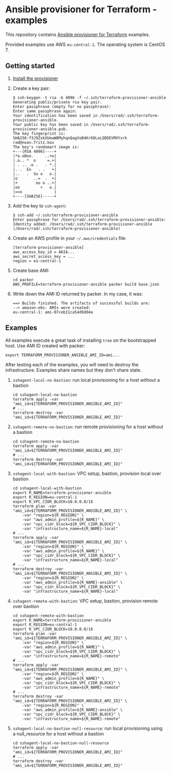 # Ansible provisioner for Terraform - examples

This repository contains [Ansible provisioner for Terraform](https://github.com/alexkreidler/terraform-provisioner-ansible) examples.

Provided examples use AWS `eu-central-1`. The operating system is CentOS 7.

## Getting started

1. [Install the provisioner](https://github.com/alexkreidler/terraform-provisioner-ansible#installation)
2. Create a key pair:
    
    ```
    $ ssh-keygen -t rsa -b 4096 -f ~/.ssh/terraform-provisioner-ansible
    Generating public/private rsa key pair.
    Enter passphrase (empty for no passphrase):
    Enter same passphrase again:
    Your identification has been saved in /Users/rad/.ssh/terraform-provisioner-ansible.
    Your public key has been saved in /Users/rad/.ssh/terraform-provisioner-ansible.pub.
    The key fingerprint is:
    SHA256:f3J9ZxkXUewW8MyhqnQagVoB4Kr68LoLQDDEVMXYxrk rad@noan.fritz.box
    The key's randomart image is:
    +---[RSA 4096]----+
    |*o.oBoo.     ..+o|
    |.o.. *  o     =.+|
    | . .. .o .   . *.|
    |. .  Eo   . .   +|
    |..   .  So o   o.|
    |o       ..=  .  +|
    |+        oo o ..+|
    |oo         +   o.|
    |==o              |
    +----[SHA256]-----+
    ```
    
3. Add the key to `ssh-agent`:
    
    ```
    $ ssh-add ~/.ssh/terraform-provisioner-ansible
    Enter passphrase for /Users/rad/.ssh/terraform-provisioner-ansible:
    Identity added: /Users/rad/.ssh/terraform-provisioner-ansible (/Users/rad/.ssh/terraform-provisioner-ansible)
    ```

4. Create an AWS profile in your `~/.aws/credentials` file:

    ```
    [terraform-provisioner-ansible]
    aws_access_key_id = AKIA...
    aws_secret_access_key = ...
    region = eu-central-1
    ```

5. Create base AMI:

    ```
    cd packer
    AWS_PROFILE=terraform-provisioner-ansible packer build base.json
    ```

6. Write down the AMI ID returned by packer. In my case, it was:

    ```
    ==> Builds finished. The artifacts of successful builds are:
    --> amazon-ebs: AMIs were created:
    eu-central-1: ami-07ceb11ca54d9d04a
    ```

## Examples

All examples execute a great task of installing `tree` on the bootstrapped host. Use AMI ID created with packer:

    export TERRAFORM_PROVISIONER_ANSIBLE_AMI_ID=ami...

After testing each of the examples, you will need to destroy the infrastructure. Examples share names but they don't share state.

1. `sshagent-local-no-bastion`: run local provisioning for a host without a bastion
    
    ```
    cd sshagent-local-no-bastion
    terraform apply -var "ami_id=${TERRAFORM_PROVISIONER_ANSIBLE_AMI_ID}"
    # ...
    terraform destroy -var "ami_id=${TERRAFORM_PROVISIONER_ANSIBLE_AMI_ID}"
    ```

2. `sshagent-remote-no-bastion`: run remote provisioning for a host without a bastion

    ```
    cd sshagent-remote-no-bastion
    terraform apply -var "ami_id=${TERRAFORM_PROVISIONER_ANSIBLE_AMI_ID}"
    # ...
    terraform destroy -var "ami_id=${TERRAFORM_PROVISIONER_ANSIBLE_AMI_ID}"
    ```

3. `sshagent-local-with-bastion`: VPC setup, bastion, provision local over bastion
    
    ```
    cd sshagent-local-with-bastion
    export R_NAME=terraform-provisioner-ansible
    export R_REGION=eu-central-1
    export R_VPC_CIDR_BLOCK=10.0.0.0/16
    terraform plan -var "ami_id=${TERRAFORM_PROVISIONER_ANSIBLE_AMI_ID}" \
        -var "region=${R_REGION}" \
        -var "aws_admin_profile=${R_NAME}" \
        -var "vpc_cidr_block=${R_VPC_CIDR_BLOCK}" \
        -var "infrastructure_name=${R_NAME}-local"
    # ...
    terraform apply -var "ami_id=${TERRAFORM_PROVISIONER_ANSIBLE_AMI_ID}" \
        -var "region=${R_REGION}" \
        -var "aws_admin_profile=${R_NAME}" \
        -var "vpc_cidr_block=${R_VPC_CIDR_BLOCK}" \
        -var "infrastructure_name=${R_NAME}-local"
    # ...
    terraform destroy -var "ami_id=${TERRAFORM_PROVISIONER_ANSIBLE_AMI_ID}" \
        -var "region=${R_REGION}" \
        -var "aws_admin_profile=${R_NAME}-ansible" \
        -var "vpc_cidr_block=${R_VPC_CIDR_BLOCK}" \
        -var "infrastructure_name=${R_NAME}-local"
    ```

4. `sshagent-remote-with-bastion`: VPC setup, bastion, provision remote over bastion
    
    ```
    cd sshagent-remote-with-bastion
    export R_NAME=terraform-provisioner-ansible
    export R_REGION=eu-central-1
    export R_VPC_CIDR_BLOCK=10.0.0.0/16
    terraform plan -var "ami_id=${TERRAFORM_PROVISIONER_ANSIBLE_AMI_ID}" \
        -var "region=${R_REGION}" \
        -var "aws_admin_profile=${R_NAME}" \
        -var "vpc_cidr_block=${R_VPC_CIDR_BLOCK}" \
        -var "infrastructure_name=${R_NAME}-remote"
    # ...
    terraform apply -var "ami_id=${TERRAFORM_PROVISIONER_ANSIBLE_AMI_ID}" \
        -var "region=${R_REGION}" \
        -var "aws_admin_profile=${R_NAME}" \
        -var "vpc_cidr_block=${R_VPC_CIDR_BLOCK}" \
        -var "infrastructure_name=${R_NAME}-remote"
    # ...
    terraform destroy -var "ami_id=${TERRAFORM_PROVISIONER_ANSIBLE_AMI_ID}" \
        -var "region=${R_REGION}" \
        -var "aws_admin_profile=${R_NAME}-ansible" \
        -var "vpc_cidr_block=${R_VPC_CIDR_BLOCK}" \
        -var "infrastructure_name=${R_NAME}-remote"
    ```

5. `sshagent-local-no-bastion-null-resource`: run local provisioning using a null_resource for a host without a bastion
    
    ```
    cd sshagent-local-no-bastion-null-resource
    terraform apply -var "ami_id=${TERRAFORM_PROVISIONER_ANSIBLE_AMI_ID}"
    # ...
    terraform destroy -var "ami_id=${TERRAFORM_PROVISIONER_ANSIBLE_AMI_ID}"
    ```